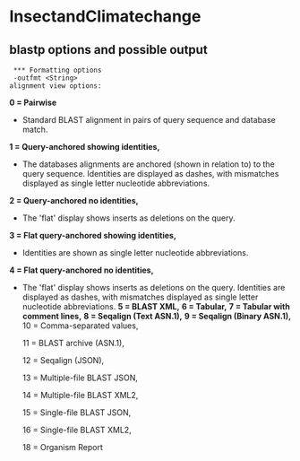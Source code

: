# InsectandClimatechange

## blastp options and possible output
```
 *** Formatting options
 -outfmt <String>
alignment view options:
```
   **0 = Pairwise** 
   
   - Standard BLAST alignment in pairs of query sequence and database match.  


  **1 = Query-anchored showing identities,**

  - The databases alignments are anchored (shown in relation to) to the query sequence. Identities are displayed as dashes, with mismatches displayed as single letter nucleotide abbreviations.
  
  **2 = Query-anchored no identities,**
- The 'flat' display shows inserts as deletions on the query. 

**3 = Flat query-anchored showing identities,**
- Identities are shown as single letter nucleotide abbreviations.


**4 = Flat query-anchored no identities,**
-  The 'flat' display shows inserts as deletions on the query. Identities are displayed as dashes, with mismatches displayed as single letter nucleotide abbreviations.
**5 = BLAST XML,**
**6 = Tabular,**
**7 = Tabular with comment lines,**
**8 = Seqalign (Text ASN.1),**
**9 = Seqalign (Binary ASN.1),**
    10 = Comma-separated values,


    11 = BLAST archive (ASN.1),


    12 = Seqalign (JSON),


    13 = Multiple-file BLAST JSON,


    14 = Multiple-file BLAST XML2,


    15 = Single-file BLAST JSON,


    16 = Single-file BLAST XML2,

    
    18 = Organism Report
